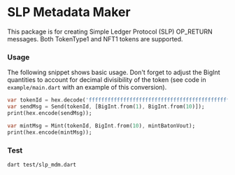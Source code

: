 # SLP Metadata Maker

This package is for creating Simple Ledger Protocol (SLP) OP_RETURN messages. Both TokenType1 and NFT1 tokens are supported.


### Usage

The following snippet shows basic usage.  Don't forget to adjust the BigInt quantities to account for decimal divisibility of the token (see code in `example/main.dart` with an example of this conversion).

```dart
var tokenId = hex.decode('ffffffffffffffffffffffffffffffffffffffffffffffffffffffffffffffff');
var sendMsg = Send(tokenId, [BigInt.from(1), BigInt.from(10)]);
print(hex.encode(sendMsg));

var mintMsg = Mint(tokenId, BigInt.from(10), mintBatonVout);
print(hex.encode(mintMsg));
```

### Test

`dart test/slp_mdm.dart`
